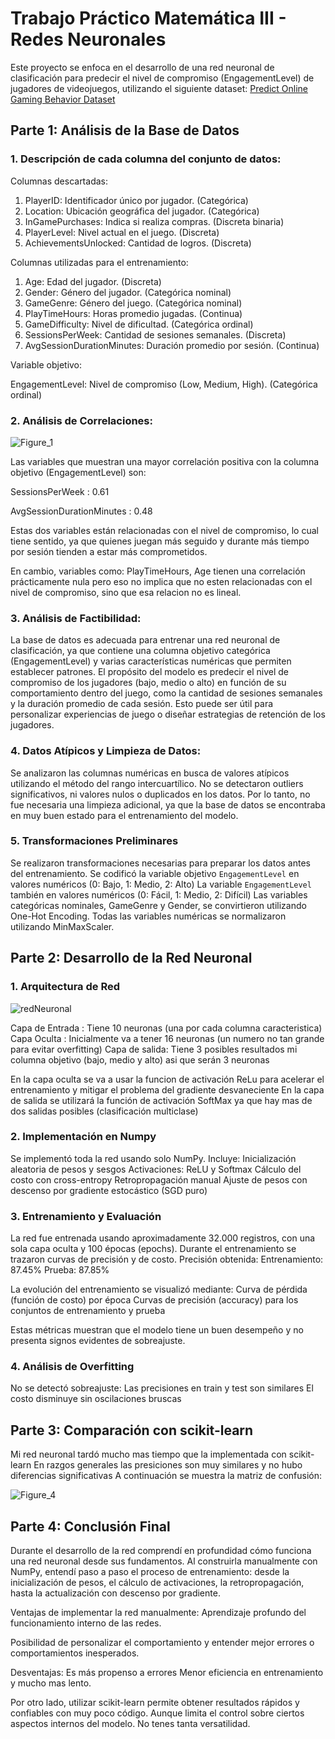 # Trabajo Práctico Matemática III - Redes Neuronales

Este proyecto se enfoca en el desarrollo de una red neuronal de clasificación para predecir el nivel de compromiso (EngagementLevel) de jugadores de videojuegos, utilizando el siguiente dataset: [Predict Online Gaming Behavior Dataset](https://www.kaggle.com/datasets/rabieelkharoua/predict-online-gaming-behavior-dataset)


## Parte 1: Análisis de la Base de Datos

### 1. Descripción de cada columna del conjunto de datos:
Columnas descartadas:

1. PlayerID: Identificador único por jugador. (Categórica)
2. Location: Ubicación geográfica del jugador. (Categórica)
3. InGamePurchases: Indica si realiza compras. (Discreta binaria)
4. PlayerLevel: Nivel actual en el juego. (Discreta)
5. AchievementsUnlocked: Cantidad de logros. (Discreta)

Columnas utilizadas para el entrenamiento:

1. Age: Edad del jugador. (Discreta)
2. Gender: Género del jugador. (Categórica nominal)
3. GameGenre: Género del juego. (Categórica nominal)
4. PlayTimeHours: Horas promedio jugadas. (Continua)
5. GameDifficulty: Nivel de dificultad. (Categórica ordinal)
6. SessionsPerWeek: Cantidad de sesiones semanales. (Discreta)
7. AvgSessionDurationMinutes: Duración promedio por sesión. (Continua)

Variable objetivo:

EngagementLevel: Nivel de compromiso (Low, Medium, High). (Categórica ordinal)

### 2. Análisis de Correlaciones:
![Figure_1](https://github.com/user-attachments/assets/b97234db-2a48-4d6b-b2f3-744a39d9b7f7)

Las variables que muestran una mayor correlación positiva con la columna objetivo (EngagementLevel) son:

SessionsPerWeek : 0.61

AvgSessionDurationMinutes : 0.48

Estas dos variables están relacionadas con el nivel de compromiso, lo cual tiene sentido, ya que quienes juegan más seguido y durante más tiempo por sesión tienden a estar más comprometidos.

En cambio, variables como:
PlayTimeHours, Age tienen una correlación prácticamente nula pero eso no implica que no esten relacionadas con el nivel de compromiso, sino que esa relacion no es lineal.

### 3. Análisis de Factibilidad:

La base de datos es adecuada para entrenar una red neuronal de clasificación, ya que contiene una columna objetivo categórica (EngagementLevel) y varias características numéricas que permiten establecer patrones.
El propósito del modelo es predecir el nivel de compromiso de los jugadores (bajo, medio o alto) en función de su comportamiento dentro del juego, como la cantidad de sesiones semanales y la duración promedio de cada sesión. Esto puede ser útil para personalizar experiencias de juego o diseñar estrategias de retención de los jugadores.

### 4. Datos Atípicos y Limpieza de Datos:

Se analizaron las columnas numéricas en busca de valores atípicos utilizando el método del rango intercuartílico. No se detectaron outliers significativos, ni valores nulos o duplicados en los datos.
Por lo tanto, no fue necesaria una limpieza adicional, ya que la base de datos se encontraba en muy buen estado para el entrenamiento del modelo.

### 5. Transformaciones Preliminares

Se realizaron transformaciones necesarias para preparar los datos antes del entrenamiento. 
Se codificó la variable objetivo `EngagementLevel` en valores numéricos (0: Bajo, 1: Medio, 2: Alto) 
La variable `EngagementLevel` también en valores numéricos (0: Fácil, 1: Medio, 2: Difícil)
Las variables categóricas nominales, GameGenre y Gender, se convirtieron utilizando One-Hot Encoding. 
Todas las variables numéricas se normalizaron utilizando MinMaxScaler. 

## Parte 2: Desarrollo de la Red Neuronal

### 1. Arquitectura de Red

![redNeuronal](https://github.com/user-attachments/assets/ca86fc50-922d-4675-92c4-47aa92483e72)

Capa de Entrada : Tiene 10 neuronas (una por cada columna caracteristica)
Capa Oculta : Inicialmente va a tener 16 neuronas (un numero no tan grande para evitar overfitting)
Capa de salida: Tiene 3 posibles resultados mi columna objetivo (bajo, medio y alto) asi que serán 3 neuronas

En la capa oculta se va a usar la funcion de activación ReLu para acelerar el entrenamiento y mitigar el problema del gradiente desvaneciente
En la capa de salida se utilizará la función de activación SoftMax ya que hay mas de dos salidas posibles (clasificación multiclase)

### 2. Implementación en Numpy
Se implementó toda la red usando solo NumPy. 
Incluye:
Inicialización aleatoria de pesos y sesgos
Activaciones: ReLU y Softmax
Cálculo del costo con cross-entropy
Retropropagación manual
Ajuste de pesos con descenso por gradiente estocástico (SGD puro)

### 3. Entrenamiento y Evaluación
La red fue entrenada usando aproximadamente 32.000 registros, con una sola capa oculta y 100 épocas (epochs). 
Durante el entrenamiento se trazaron curvas de precisión y de costo.
Precisión obtenida:
Entrenamiento: 87.45%
Prueba: 87.85%

La evolución del entrenamiento se visualizó mediante:
Curva de pérdida (función de costo) por época
Curvas de precisión (accuracy) para los conjuntos de entrenamiento y prueba

Estas métricas muestran que el modelo tiene un buen desempeño y no presenta signos evidentes de sobreajuste.

### 4. Análisis de Overfitting

No se detectó sobreajuste:
Las precisiones en train y test son similares
El costo disminuye sin oscilaciones bruscas

## Parte 3: Comparación con scikit-learn
Mi red neuronal tardó mucho mas tiempo que la implementada con scikit-learn
En razgos generales las presiciones son muy similares y no hubo diferencias significativas
A continuación se muestra la matriz de confusión:

![Figure_4](https://github.com/user-attachments/assets/976fabf3-6c88-4941-8c6d-c86343f986c4)

## Parte 4: Conclusión Final
Durante el desarrollo de la red comprendí en profundidad cómo funciona una red neuronal desde sus fundamentos. 
Al construirla manualmente con NumPy, entendí paso a paso el proceso de entrenamiento: desde la inicialización de pesos, el cálculo de activaciones, la retropropagación, hasta la actualización con descenso por gradiente. 

Ventajas de implementar la red manualmente:
Aprendizaje profundo del funcionamiento interno de las redes.

Posibilidad de personalizar el comportamiento y entender mejor errores o comportamientos inesperados.

Desventajas:
Es más propenso a errores 
Menor eficiencia en entrenamiento y mucho mas lento.

Por otro lado, utilizar scikit-learn permite obtener resultados rápidos y confiables con muy poco código. Aunque limita el control sobre ciertos aspectos internos del modelo. No tenes tanta versatilidad.


